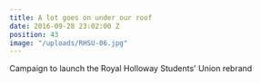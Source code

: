 ```yaml
---
title: A lot goes on under our roof
date: 2016-09-28 23:02:00 Z
position: 43
image: "/uploads/RHSU-06.jpg"
---
```


Campaign to launch the Royal Holloway Students' Union rebrand